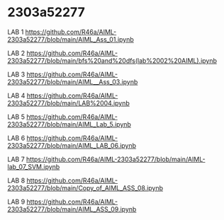 # 2303a52277

LAB 1
https://github.com/R46a/AIML-2303a52277/blob/main/AIML_Ass_01.ipynb

LAB 2
https://github.com/R46a/AIML-2303a52277/blob/main/bfs%20and%20dfs(lab%2002%20AIML).ipynb

LAB 3
https://github.com/R46a/AIML-2303a52277/blob/main/AIML__Ass_03.ipynb

LAB 4
https://github.com/R46a/AIML-2303a52277/blob/main/LAB%2004.ipynb

LAB 5
https://github.com/R46a/AIML-2303a52277/blob/main/AIML_Lab_5.ipynb

LAB 6
https://github.com/R46a/AIML-2303a52277/blob/main/AIML_LAB_06.ipynb

LAB 7
https://github.com/R46a/AIML-2303a52277/blob/main/AIML-lab_07_SVM.ipynb

LAB 8
https://github.com/R46a/AIML-2303a52277/blob/main/Copy_of_AIML_ASS_08.ipynb

LAB 9
https://github.com/R46a/AIML-2303a52277/blob/main/AIML_ASS_09.ipynb

